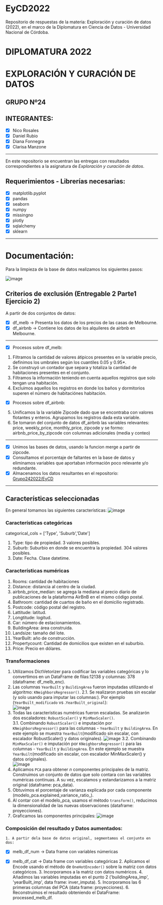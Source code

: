 # EyCD2022
Repositorio de respuestas de la materia: Exploración y curación de datos (2022), en el marco de la Diplomatura en Ciencia de Datos - Universidad Nacional de Córdoba.

# **DIPLOMATURA 2022**

# EXPLORACIÓN Y CURACIÓN DE DATOS

## GRUPO Nº24

## INTEGRANTES:
   - [x] Nico Rosales 
   - [x] Daniel Rubio
   - [x] Diana Fonnegra
   - [x] Clarisa Manzone

----   
En este repositorio se encuentran las entregas con resultados correspondientes a la asignatura de _Exploración y curación de datos_.

## **Requerimientos - Librerías necesarias**:
   - [x] matplotlib.pyplot
   - [x] pandas
   - [x] seaborn
   - [x] numpy
   - [x] missingno
   - [x] plotly
   - [x] sqlalchemy
   - [x] sklearn
----

# Documentación:
Para la limpieza de la base de datos realizamos los siguientes pasos:

![image](https://user-images.githubusercontent.com/11649711/174284658-a02ecfcc-df61-49cf-aaac-459826c12d45.png)

  ## Criterios de exclusión (Entregable 2 Parte1 Ejercicio 2)
  A partir de dos conjuntos de datos:
   - [x] df_melb -> Presenta los datos de los precios de las casas de Melbourne.
   - [x] df_airbnb -> Contiene los datos de los alquileres de airbnb en Melbourne.
  ----
   - [x] Procesos sobre df_melb: 
  1. Filtramos la cantidad de valores átipicos presentes en la variable precio, definimos los umbrales según los cuantiles 0.05 y 0.95*.
  2. Se construyó un contador que separa y totaliza la cantidad de habitaciones presentes en el conjunto.
  3. Filtramos la información teniendo en cuenta aquellos registros que solo tengan una habitación.
  4. Excluimos aquellos los registros en donde los baños y dormitorios superen el número de habitaciónes habitación.
   - [x] Procesos sobre df_airbnb: 
  5. Unificamos la la variable Zipcode dado que se encontraba con valores flotantes y enteros. Agrupamos los registros dada esta variable.
  6. Se tomaron del conjunto de datos df_airbnb las variables relevantes: price, weekly_price, monthly_price, zipcode y se formo: airbnb_price_by_zipcode con columnas adicionales (media y conteo)
  ----
   - [x] Unimos las bases de datos, usando la funcion merge a partir de zipcode.
   - [x] Consultamos el porcentaje de faltantes en la base de datos y eliminamos variables que aportaban información poco relevante y/o redundante.
   - [x] Almacenamos los datos resultantes en el repositorio: [Grupo242022/EyCD](https://github.com/Grupo242022/EyCD/blob/main/melb_data_extended.csv)
  ----

  ## Características seleccionadas
  En general tomamos las siguientes características:
  ![image](https://user-images.githubusercontent.com/11649711/174290630-f3463f34-645d-4f76-b188-5fdb5ccd8fd2.png)
 
  ### Características categóricas
  categorical_cols = ['Type', 'Suburb','Date'] 
  1. Type: tipo de propiedad. 3 valores posibles.
  2. Suburb: Suburbio en donde se encuentra la propiedad. 304 valores posibles.
  3. Date: Fecha. Clase datetime. 

   ### Características numéricas

  1. Rooms: cantidad de habitaciones
  2. Distance: distancia al centro de la ciudad.
  3. airbnb_price_median: se agrega la mediana al precio diario de 
     publicaciones de la plataforma AirBnB en el mismo código 
     postal.
  4. Bathroom: cantidad de cuartos de baño en el domicilio registrado.
  5. Postcode: código postal del registro.
  6. Lattitude: latitud.
  7. Longtitude: logitud.
  8. Car: número de estacionamientos.
  10. BuildingArea: área construida.
  11. Landsize: tamaño del lote.
  12. YearBuilt: año de construcción.
  13. Propertycount: Cantidad de domicilios que existen en el suburbio.
  14. Price: Precio en dólares.
       
  ### Transformaciones
  1. Utilizamos DictVetorizer para codificar las variables categóricas y lo convertimos en un DataFrame de filas:12138 y columnas: 378 (dataframe: df_melb_enc).
  2. Las columnas `YearBuilt` y `BuildingArea` fueron imputadas utilizando el algoritmo: `KNeighborsRegressor()`. 
  2.1. Se realizaron pruebas sin escalar (y solo usando para imputar las columnas:). Por ejemplo (`YearBuilt_modificado` vs .`YearBuilt_original`):    
     ![image](https://user-images.githubusercontent.com/11649711/174295448-b90044cd-9b44-4342-b2fb-4fc5e7c51acc.png)
  3. Todas las características numéricas fueron escaladas. Se analizarón dos escaladores: `RobustScaler()` y `MinMaxScaler()`.     
  3.1. Combinando `RobustScaler()` e imputación por `KNeighborsRegressor()` para las columnas - `YearBuilt` y `BuildingArea`. 
  En este ejemplo se muestra `YearBuilt`(modificado sin escalar, con escalador RobustScaler() y datos originales).
  ![image](https://user-images.githubusercontent.com/11649711/174295858-0722a177-fb95-4e51-872c-f58601eb7b90.png)
  3.2. Combinando `MinMaxScaler()` e imputación por `KNeighborsRegressor()` para las columnas - `YearBuilt` y `BuildingArea`. 
  En este ejemplo se muestra `YearBuilt`(modificado sin escalar, con escalador MinMaxScaler() y datos originales).  
  ![image](https://user-images.githubusercontent.com/11649711/174296287-23c786fd-e88a-4046-a0ab-86ba9afc728e.png)
  4. Aplicamos `PCA` para obtener $n$ componentes principales de la matriz. Construimos un conjunto de datos que solo contara con las variables numéricas continuas. A su vez, escalamos y estandarizamos a la matriz original (dataframe: pca_data).
  5. Obtuvimos el porcentaje de varianza explicada por cada componente (modelo_pca.explained_variance_ratio_).
  6. Al contar con el modelo_pca, usamos el método `transform()`, reducimos la dimensionalidad de las nuevas observaciones (dataframe: proyecciones). 
  7. Graficamos las componentes principales:
 ![image](https://user-images.githubusercontent.com/11649711/174299545-888b48f0-8042-46ea-aed6-5afa70563262.png)
 
  ### Composición del resultado y Datos aumentados:
    1. A partir dela base de datos original, segmentamos el conjunto en dos:
   - [x] melb_df_num -> Data frame con variables númericas
   - [x] melb_df_cat -> Data frame con variables categóricas
    2. Aplicamos el Encode usando el método de `OneHotEncoder()` sobre la matriz con datos categóricos.
    3. Incorporamos a la matriz con datos numéricos.
    4. Añadimos las variables imputadas en el punto 2 ('buildingArea_imp', 'yearBuilt_imp', data frame: inver_imputa).
    5. Incorporamos las 6 primeras columnas del PCA (data frame: proyecciones).
    6. Reconstruimos el resultado obteniendo el DataFrame: processed_melb_df.

